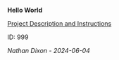 **Hello World**

[Project Description and Instructions](tinyurl.com/22uzbpca	)

ID: 999

*Nathan Dixon - 2024-06-04*
